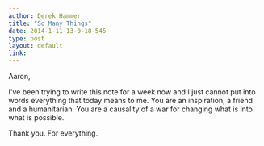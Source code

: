 ```yaml
---
author: Derek Hammer
title: "So Many Things"
date: 2014-1-11-13-0-18-545
type: post
layout: default
link: 
---
```

Aaron,

I've been trying to write this note for a week now and I just cannot put into words everything that today means to me. You are an inspiration, a friend and a humanitarian. You are a causality of a  war for changing what is into what is possible.

Thank you. For everything.